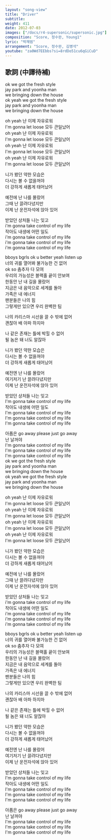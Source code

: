 ```yaml
---
layout: "song-view"
title: "Driver"
subtitle:
weight: 411
date: 2012-07-03
images: ["/docs/r4-supersonic/supersonic.jpg"]
composition: "Score, 정수완, Young1"
lyric: "박재범"
arrangement: "Score, 정수완, 김병석"
youtube: "za0Wd7EEbbs?si=8rdDo51cu6qGiCuD"
---
```


## 歌詞 (中譯待補)

ok we got the fresh style  
jay park and yoonha man  
we bringing down the house  
ok yeah we got the fresh style  
jay park and yoonha man  
we bringing down the house  

oh yeah 난 이제 자유로워  
I'm gonna let loose 모두 큰일났어  
oh yeah 난 이제 자유로워  
I'm gonna let loose 모두 큰일났어  
oh yeah 난 이제 자유로워  
I'm gonna let loose 모두 큰일났어  
oh yeah 난 이제 자유로워  
I'm gonna let loose 모두 큰일났어  

니가 봤던 약한 모습은  
다시는 볼 수 없을꺼야  
더 강하게 새롭게 태어났어  

예전에 난 나를 몰랐어  
그때 난 끌려다녔지만  
이제 난 운전자석에 앉아 있어  

받았던 상처들 나는 잊고  
i'm gonna take control of my life  
작아도 내생에 어떤 일도  
i'm gonna take control of my life  
i'm gonna take control of my life  
i'm gonna take control of my life  

bboys bgrls ok u better yeah listen up  
너의 귀를 열어봐 불가능한 건 없어  
ok so 춤추자 다 모여  
우리의 가능성은 블랙홀 끝이 안보여  
한동안 난 내 길을 몰랐어  
지금은 내 음악으로 세계를 돌아  
가족은 내 에너지  
팬분들은 나의 힘  
그렇게만 있으면 우리 완벽한 팀  

나의 카리스마 시선을 끌 수 밖에 없어  
괜찮아 배 아파 하지마  

나 같은 존재는 틀에 박힐 수 없어  
될 놈은 돼 너도 알잖아  

니가 봤던 약한 모습은  
다시는 볼 수 없을꺼야  
더 강하게 새롭게 태어났어  

예전엔 난 나를 몰랐어  
여기저기 난 끌려다녔지만  
이제 난 운전자석에 앉아 있어  

받았던 상처들 나는 잊고  
I'm gonna take control of my life  
작아도 내생에 어떤 일도  
I'm gonna take control of my life  
I'm gonna take control of my life  
I'm gonna take control of my life  

아픔은 go away please just go away  
난 날꺼야  
I'm gonna take control of my life  
I'm gonna take control of my life  
I'm gonna take control of my life  
ok we got the fresh style  
jay park and yoonha man  
we bringing down the house  
ok yeah we got the fresh style  
jay park and yoonha man  
we bringing down the house  

oh yeah 난 이제 자유로워  
I'm gonna let loose 모두 큰일났어  
oh yeah 난 이제 자유로워  
I'm gonna let loose 모두 큰일났어  
oh yeah 난 이제 자유로워  
I'm gonna let loose 모두 큰일났어  
oh yeah 난 이제 자유로워  
I'm gonna let loose 모두 큰일났어  

니가 봤던 약한 모습은  
다시는 볼 수 없을꺼야  
더 강하게 새롭게 태어났어  

예전에 난 나를 몰랐어  
그때 난 끌려다녔지만  
이제 난 운전자석에 앉아 있어  

받았던 상처들 나는 잊고  
i'm gonna take control of my life  
작아도 내생에 어떤 일도  
i'm gonna take control of my life  
i'm gonna take control of my life  
i'm gonna take control of my life  

bboys bgrls ok u better yeah listen up  
너의 귀를 열어봐 불가능한 건 없어  
ok so 춤추자 다 모여  
우리의 가능성은 블랙홀 끝이 안보여  
한동안 난 내 길을 몰랐어  
지금은 내 음악으로 세계를 돌아  
가족은 내 에너지  
팬분들은 나의 힘  
그렇게만 있으면 우리 완벽한 팀  

나의 카리스마 시선을 끌 수 밖에 없어  
괜찮아 배 아파 하지마  

나 같은 존재는 틀에 박힐 수 없어  
될 놈은 돼 너도 알잖아  

니가 봤던 약한 모습은  
다시는 볼 수 없을꺼야  
더 강하게 새롭게 태어났어  

예전엔 난 나를 몰랐어  
여기저기 난 끌려다녔지만  
이제 난 운전자석에 앉아 있어  

받았던 상처들 나는 잊고  
I'm gonna take control of my life  
작아도 내생에 어떤 일도  
I'm gonna take control of my life  
I'm gonna take control of my life  
I'm gonna take control of my life  

아픔은 go away please just go away  
난 날꺼야  
I'm gonna take control of my life  
I'm gonna take control of my life  
I'm gonna take control of my life  
